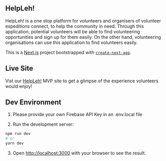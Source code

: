 ## HelpLeh! 

HelpLeh! is a one stop platform for volunteers and organisers of volunteer expeditions connect, to help the community in need. Through this application, potential volunteers will be able to find volunteering opportunities and sign up for them easily. On the other hand, volunteering organisations can use this application to find volunteers easily.

This is a [Next.js](https://nextjs.org/) project bootstrapped with [`create-next-app`](https://github.com/vercel/next.js/tree/canary/packages/create-next-app).

## Live Site 
Vist our [HelpLeh!](https://helpleh.vercel.app/login) MVP site to get a glimpse of the experience volunteers would enjoy!

## Dev Environment

1. Please provide your own Firebase API Key in an .env.local file

2. Run the development server:

```bash
npm run dev
# or
yarn dev
```

3. Open [http://localhost:3000](http://localhost:3000) with your browser to see the result.

